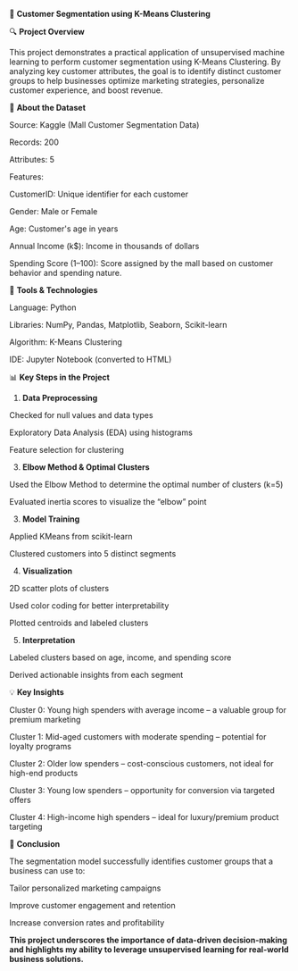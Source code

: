 🧠 **Customer Segmentation using K-Means Clustering**


🔍 **Project Overview**

This project demonstrates a practical application of unsupervised machine learning to perform customer segmentation using K-Means Clustering.
By analyzing key customer attributes, the goal is to identify distinct customer groups to help businesses optimize marketing strategies, personalize customer experience, and boost revenue.

📁 **About the Dataset**

Source: Kaggle (Mall Customer Segmentation Data)

Records: 200

Attributes: 5

Features:

CustomerID: Unique identifier for each customer

Gender: Male or Female

Age: Customer's age in years

Annual Income (k$): Income in thousands of dollars

Spending Score (1–100): Score assigned by the mall based on customer behavior and spending nature.


🧰 **Tools & Technologies**

Language: Python

Libraries: NumPy, Pandas, Matplotlib, Seaborn, Scikit-learn

Algorithm: K-Means Clustering

IDE: Jupyter Notebook (converted to HTML)

📊 **Key Steps in the Project**


1. **Data Preprocessing**

Checked for null values and data types

Exploratory Data Analysis (EDA) using histograms

Feature selection for clustering


3. **Elbow Method & Optimal Clusters**

Used the Elbow Method to determine the optimal number of clusters (k=5)

Evaluated inertia scores to visualize the “elbow” point


3. **Model Training**

Applied KMeans from scikit-learn

Clustered customers into 5 distinct segments


4. **Visualization**
   
2D scatter plots of clusters

Used color coding for better interpretability

Plotted centroids and labeled clusters


5. **Interpretation**

Labeled clusters based on age, income, and spending score

Derived actionable insights from each segment



💡 **Key Insights**

Cluster 0: Young high spenders with average income – a valuable group for premium marketing

Cluster 1: Mid-aged customers with moderate spending – potential for loyalty programs

Cluster 2: Older low spenders – cost-conscious customers, not ideal for high-end products

Cluster 3: Young low spenders – opportunity for conversion via targeted offers

Cluster 4: High-income high spenders – ideal for luxury/premium product targeting


🎯 **Conclusion**

The segmentation model successfully identifies customer groups that a business can use to:

Tailor personalized marketing campaigns

Improve customer engagement and retention

Increase conversion rates and profitability



**This project underscores the importance of data-driven decision-making and highlights my ability to leverage unsupervised learning for real-world business solutions.**
